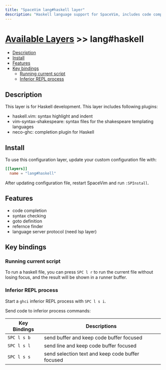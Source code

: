 ```yaml
---
title: "SpaceVim lang#haskell layer"
description: "Haskell language support for SpaceVim, includes code completion, syntax checking, jumping to definition, also provides language server protocol support for Haskell"
---
```


# [Available Layers](../../) >> lang#haskell

<!-- vim-markdown-toc GFM -->

- [Description](#description)
- [Install](#install)
- [Features](#features)
- [Key bindings](#key-bindings)
  - [Running current script](#running-current-script)
  - [Inferior REPL process](#inferior-repl-process)

<!-- vim-markdown-toc -->

## Description

This layer is for Haskell development. This layer includes following plugins:

- haskell.vim: syntax highlight and indent
- vim-syntax-shakespeare: syntax files for the shakespeare templating languages
- neco-ghc: completion plugin for Haskell

## Install

To use this configuration layer, update your custom configuration file with:

```toml
[[layers]]
  name = "lang#haskell"
```

After updating configuration file, restart SpaceVim and run `:SPInstall`.

## Features

- code completion
- syntax checking
- goto definition
- refernce finder
- language server protocol (need lsp layer)

## Key bindings

### Running current script

To run a haskell file, you can press `SPC l r` to run the current file
without losing focus, and the result will be shown in a runner buffer.

### Inferior REPL process

Start a `ghci` inferior REPL process with `SPC l s i`.

Send code to inferior process commands:

| Key Bindings | Descriptions                                     |
| ------------ | ------------------------------------------------ |
| `SPC l s b`  | send buffer and keep code buffer focused         |
| `SPC l s l`  | send line and keep code buffer focused           |
| `SPC l s s`  | send selection text and keep code buffer focused |
